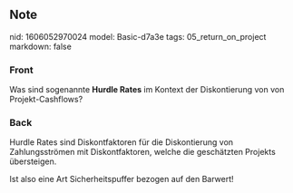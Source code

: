 ## Note
nid: 1606052970024
model: Basic-d7a3e
tags: 05_return_on_project
markdown: false

### Front
<p>Was sind sogenannte <b>Hurdle Rates</b> im Kontext der Diskontierung von von Projekt-Cashflows?</p>

### Back
<p>Hurdle Rates sind Diskontfaktoren für die Diskontierung von Zahlungsströmen mit Diskontfaktoren, welche die geschätzten Projekts übersteigen.</p><p>Ist also eine Art Sicherheitspuffer bezogen auf den Barwert!</p>

